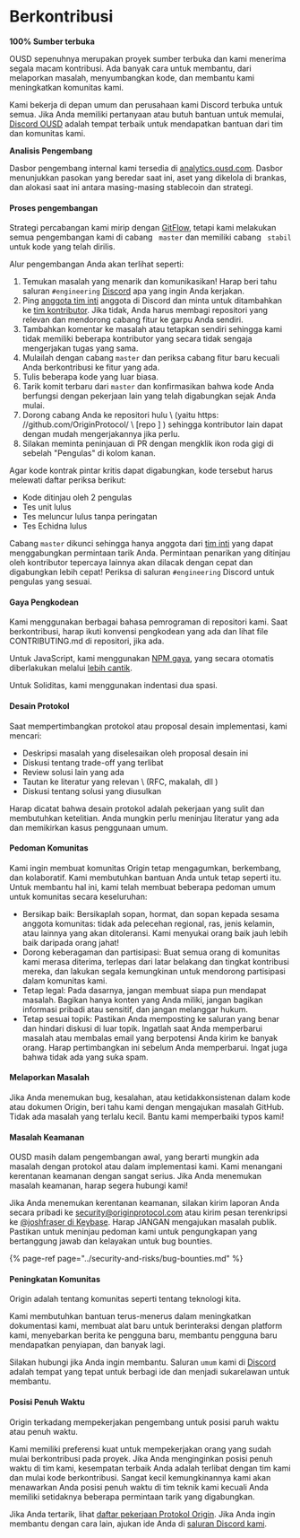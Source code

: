 # Berkontribusi

**100% Sumber terbuka**

OUSD sepenuhnya merupakan proyek sumber terbuka dan kami menerima segala macam kontribusi. Ada banyak cara untuk membantu, dari melaporkan masalah, menyumbangkan kode, dan membantu kami meningkatkan komunitas kami.

Kami bekerja di depan umum dan perusahaan kami Discord terbuka untuk semua. Jika Anda memiliki pertanyaan atau butuh bantuan untuk memulai, [Discord OUSD](https://discord.gg/jyxpUSe) adalah tempat terbaik untuk mendapatkan bantuan dari tim dan komunitas kami.

**Analisis Pengembang**

Dasbor pengembang internal kami tersedia di [analytics.ousd.com](https://analytics.ousd.com). Dasbor menunjukkan pasokan yang beredar saat ini, aset yang dikelola di brankas, dan alokasi saat ini antara masing-masing stablecoin dan strategi.

#### Proses pengembangan

Strategi percabangan kami mirip dengan [GitFlow](http://nvie.com/posts/a-successful-git-branching-model/), tetapi kami melakukan semua pengembangan kami di cabang ` master` dan memiliki cabang ` stabil` untuk kode yang telah dirilis.

Alur pengembangan Anda akan terlihat seperti:

1. Temukan masalah yang menarik dan komunikasikan! Harap beri tahu saluran `#engineering` [Discord](https://discord.gg/jyxpUSe) apa yang ingin Anda kerjakan.
2. Ping [anggota tim inti](https://github.com/orgs/OriginProtocol/teams/core/members) anggota di Discord dan minta untuk ditambahkan ke [tim kontributor](https://github.com/orgs/OriginProtocol/teams/contributors). Jika tidak, Anda harus membagi repositori yang relevan dan mendorong cabang fitur ke garpu Anda sendiri.
3. Tambahkan komentar ke masalah atau tetapkan sendiri sehingga kami tidak memiliki beberapa kontributor yang secara tidak sengaja mengerjakan tugas yang sama.
4. Mulailah dengan cabang `master` dan periksa cabang fitur baru kecuali Anda berkontribusi ke fitur yang ada.
5. Tulis beberapa kode yang luar biasa.
6. Tarik komit terbaru dari `master` dan konfirmasikan bahwa kode Anda berfungsi dengan pekerjaan lain yang telah digabungkan sejak Anda mulai.
7. Dorong cabang Anda ke repositori hulu \ (yaitu https: //github.com/OriginProtocol/ \ [repo \] \) sehingga kontributor lain dapat dengan mudah mengerjakannya jika perlu.
8. Silakan meminta peninjauan di PR dengan mengklik ikon roda gigi di sebelah "Pengulas" di kolom kanan.

Agar kode kontrak pintar kritis dapat digabungkan, kode tersebut harus melewati daftar periksa berikut:

*  Kode ditinjau oleh 2 pengulas
*  Tes unit lulus
*  Tes meluncur lulus tanpa peringatan
*  Tes Echidna lulus

Cabang `master` dikunci sehingga hanya anggota dari [tim inti](https://github.com/orgs/OriginProtocol/teams/core) yang dapat menggabungkan permintaan tarik Anda. Permintaan penarikan yang ditinjau oleh kontributor tepercaya lainnya akan dilacak dengan cepat dan digabungkan lebih cepat! Periksa di saluran `#engineering` Discord untuk pengulas yang sesuai.

#### Gaya Pengkodean

Kami menggunakan berbagai bahasa pemrograman di repositori kami. Saat berkontribusi, harap ikuti konvensi pengkodean yang ada dan lihat file CONTRIBUTING.md di repositori, jika ada.

Untuk JavaScript, kami menggunakan [NPM gaya](https://docs.npmjs.com/misc/coding-style), yang secara otomatis diberlakukan melalui [lebih cantik](https://prettier.io/).

Untuk Soliditas, kami menggunakan indentasi dua spasi.

#### Desain Protokol

Saat mempertimbangkan protokol atau proposal desain implementasi, kami mencari:

* Deskripsi masalah yang diselesaikan oleh proposal desain ini
* Diskusi tentang trade-off yang terlibat
* Review solusi lain yang ada
* Tautan ke literatur yang relevan \ (RFC, makalah, dll \)
* Diskusi tentang solusi yang diusulkan

Harap dicatat bahwa desain protokol adalah pekerjaan yang sulit dan membutuhkan ketelitian. Anda mungkin perlu meninjau literatur yang ada dan memikirkan kasus penggunaan umum.

#### Pedoman Komunitas

Kami ingin membuat komunitas Origin tetap mengagumkan, berkembang, dan kolaboratif. Kami membutuhkan bantuan Anda untuk tetap seperti itu. Untuk membantu hal ini, kami telah membuat beberapa pedoman umum untuk komunitas secara keseluruhan:

* Bersikap baik: Bersikaplah sopan, hormat, dan sopan kepada sesama anggota komunitas: tidak ada pelecehan regional, ras, jenis kelamin, atau lainnya yang akan ditoleransi. Kami menyukai orang baik jauh lebih baik daripada orang jahat!
* Dorong keberagaman dan partisipasi: Buat semua orang di komunitas kami merasa diterima, terlepas dari latar belakang dan tingkat kontribusi mereka, dan lakukan segala kemungkinan untuk mendorong partisipasi dalam komunitas kami.
* Tetap legal: Pada dasarnya, jangan membuat siapa pun mendapat masalah. Bagikan hanya konten yang Anda miliki, jangan bagikan informasi pribadi atau sensitif, dan jangan melanggar hukum.
* Tetap sesuai topik: Pastikan Anda memposting ke saluran yang benar dan hindari diskusi di luar topik. Ingatlah saat Anda memperbarui masalah atau membalas email yang berpotensi Anda kirim ke banyak orang. Harap pertimbangkan ini sebelum Anda memperbarui. Ingat juga bahwa tidak ada yang suka spam.

#### Melaporkan Masalah

Jika Anda menemukan bug, kesalahan, atau ketidakkonsistenan dalam kode atau dokumen Origin, beri tahu kami dengan mengajukan masalah GitHub. Tidak ada masalah yang terlalu kecil. Bantu kami memperbaiki typos kami!

#### Masalah Keamanan

OUSD masih dalam pengembangan awal, yang berarti mungkin ada masalah dengan protokol atau dalam implementasi kami. Kami menangani kerentanan keamanan dengan sangat serius. Jika Anda menemukan masalah keamanan, harap segera hubungi kami!

Jika Anda menemukan kerentanan keamanan, silakan kirim laporan Anda secara pribadi ke [security@originprotocol.com](mailto:security@originprotocol.com) atau kirim pesan terenkripsi ke [@joshfraser di Keybase](https://keybase.io/joshfraser). Harap JANGAN mengajukan masalah publik. Pastikan untuk meninjau pedoman kami untuk pengungkapan yang bertanggung jawab dan kelayakan untuk bug bounties.

{% page-ref page="../security-and-risks/bug-bounties.md" %}

#### **Peningkatan Komunitas**

Origin adalah tentang komunitas seperti tentang teknologi kita.

Kami membutuhkan bantuan terus-menerus dalam meningkatkan dokumentasi kami, membuat alat baru untuk berinteraksi dengan platform kami, menyebarkan berita ke pengguna baru, membantu pengguna baru mendapatkan penyiapan, dan banyak lagi.

Silakan hubungi jika Anda ingin membantu. Saluran `umum` kami di [Discord](https://www.originprotocol.com/discord) adalah tempat yang tepat untuk berbagi ide dan menjadi sukarelawan untuk membantu.

#### Posisi Penuh Waktu

Origin terkadang mempekerjakan pengembang untuk posisi paruh waktu atau penuh waktu.

Kami memiliki preferensi kuat untuk mempekerjakan orang yang sudah mulai berkontribusi pada proyek. Jika Anda menginginkan posisi penuh waktu di tim kami, kesempatan terbaik Anda adalah terlibat dengan tim kami dan mulai kode berkontribusi. Sangat kecil kemungkinannya kami akan menawarkan Anda posisi penuh waktu di tim teknik kami kecuali Anda memiliki setidaknya beberapa permintaan tarik yang digabungkan.

Jika Anda tertarik, lihat [daftar pekerjaan Protokol Origin](https://angel.co/originprotocol/jobs). Jika Anda ingin membantu dengan cara lain, ajukan ide Anda di [saluran Discord kami](https://www.originprotocol.com/discord).



